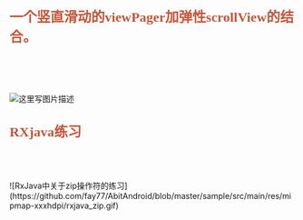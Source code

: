 ## <font color=#C4573C size=5 face="黑体">一个竖直滑动的viewPager加弹性scrollView的结合。</font>

</br>
</br>
</br>

![这里写图片描述](https://github.com/fay77/AbitAndroid/blob/master/sample/src/main/res/mipmap-xxxhdpi/viewpager_pic.gif)

## <font color=#C4573C size=5 face="黑体">RXjava练习</font>
</br>
</br>
</br>
![RxJava中关于zip操作符的练习](https://github.com/fay77/AbitAndroid/blob/master/sample/src/main/res/mipmap-xxxhdpi/rxjava_zip.gif)

